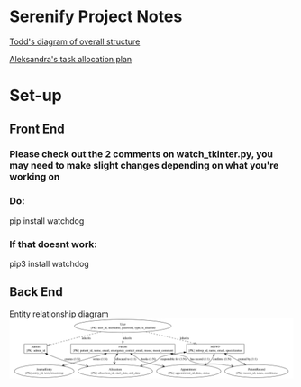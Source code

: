 # Serenify Project Notes

[Todd's diagram of overall structure](https://lucid.app/lucidspark/0daace95-f237-4da9-b69d-43f0215e82d1/edit?invitationId=inv_7aa9b477-44f2-47d7-93aa-e2f762b3ea6f&page=0_0#)

[Aleksandra's task allocation plan](task_allocation.pdf)

# Set-up
## Front End
<!-- tkinter is a standalone library within Python so does not require terminal commands -->
### Please check out the 2 comments on watch_tkinter.py, you may need to make slight changes depending on what you're working on


<!-- Download watchdog so that you have an automatically live preview to show you how your work looks for the user on the frontend. -->

### Do:
<p>pip install watchdog</p>

### If that doesnt work:
<p>pip3 install watchdog</p> 

## Back End
Entity relationship diagram
![ER diagram](database/ERdiagram/serenify_erd.png)
